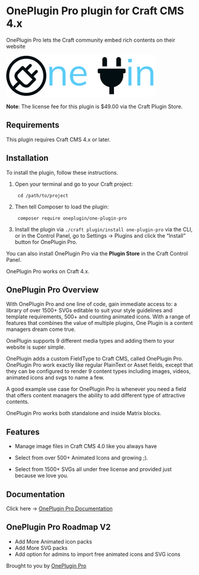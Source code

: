 # OnePlugin Pro plugin for Craft CMS 4.x

OnePlugin Pro lets the Craft community embed rich contents on their website

![LOGO](resources/img/logo.svg)

**Note**: The license fee for this plugin is $49.00 via the Craft Plugin Store.

## Requirements

This plugin requires Craft CMS 4.x or later.

## Installation

To install the plugin, follow these instructions.

1. Open your terminal and go to your Craft project:

        cd /path/to/project

2. Then tell Composer to load the plugin:

        composer require oneplugin/one-plugin-pro

3. Install the plugin via `./craft plugin/install one-plugin-pro` via the CLI, or in the Control Panel, go to Settings → Plugins and click the “Install” button for OnePlugin Pro.

You can also install OnePlugin Pro via the **Plugin Store** in the Craft Control Panel.

OnePlugin Pro works on Craft 4.x.


## OnePlugin Pro Overview

With OnePlugin Pro and one line of code, gain immediate access to: a library of over 1500+ SVGs editable to suit your style guidelines and template requirements, 500+ and counting animated icons. With a range of features that combines the value of multiple plugins, One Plugin is a content managers dream come true.

OnePlugin supports 9 different media types and adding them to your website is super simple.

OnePlugin adds a custom FieldType to Craft CMS, called OnePlugin Pro. OnePlugin Pro work exactly like regular PlainText or Asset fields, except that they can be configured to render 9 content types including images, videos, animated icons and svgs to name a few.

A good example use case for OnePlugin Pro is whenever you need a field that offers content managers the ability to add different type of attractive contents.

OnePlugin Pro works both standalone and inside Matrix blocks.

## Features

* Manage image files in Craft CMS 4.0 like you always have

* Select from over 500+ Animated Icons and growing ;).

* Select from 1500+ SVGs all under free license and provided just because we love you.

## Documentation

Click here -> [OnePlugin Pro Documentation](https://docs.oneplugin.co/)


## OnePlugin Pro Roadmap V2

* Add More Animated icon packs
* Add More SVG packs
* Add option for admins to import free animated icons and SVG icons

Brought to you by [OnePlugin Pro](https://oneplugin.co/)
